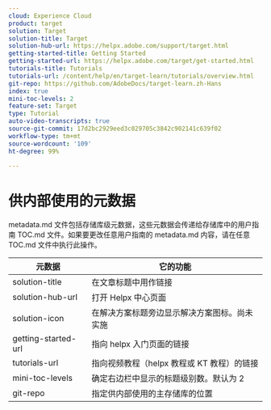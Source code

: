 ```yaml
---
cloud: Experience Cloud
product: target
solution: Target
solution-title: Target
solution-hub-url: https://helpx.adobe.com/support/target.html
getting-started-title: Getting Started
getting-started-url: https://helpx.adobe.com/target/get-started.html
tutorials-title: Tutorials
tutorials-url: /content/help/en/target-learn/tutorials/overview.html
git-repo: https://github.com/AdobeDocs/target-learn.zh-Hans
index: true
mini-toc-levels: 2
feature-set: Target
type: Tutorial
auto-video-transcripts: true
source-git-commit: 17d2bc2929eed3c029705c3842c902141c639f02
workflow-type: tm+mt
source-wordcount: '109'
ht-degree: 99%

---
```



# 供内部使用的元数据

metadata.md 文件包括存储库级元数据，这些元数据会传递给存储库中的用户指南 TOC.md 文件。如果要更改任意用户指南的 metadata.md 内容，请在任意 TOC.md 文件中执行此操作。

| 元数据 | 它的功能 |
|--- |--- |
| solution-title | 在文章标题中用作链接 |
| solution-hub-url | 打开 Helpx 中心页面 |
| solution-icon | 在解决方案标题旁边显示解决方案图标。尚未实施 |
| getting-started-url | 指向 helpx 入门页面的链接 |
| tutorials-url | 指向视频教程（helpx 教程或 KT 教程）的链接 |
| mini-toc-levels | 确定右边栏中显示的标题级别数。默认为 2 |
| git-repo | 指定供内部使用的主存储库的位置 |
